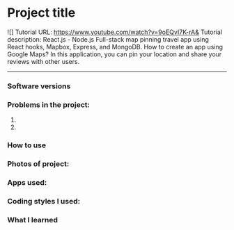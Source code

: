 # Project title
![]
Tutorial URL: https://www.youtube.com/watch?v=9oEQvI7K-rA&
Tutorial description: React.js - Node.js Full-stack map pinning travel app using React hooks, Mapbox, Express, and MongoDB. How to create an app using Google Maps?
In this application, you can pin your location and share your reviews with other users.

___________

### Software versions

### Problems in the project:
1.
2.

### How to use

### Photos of project:

### Apps used:

### Coding styles I used:

### What I learned
